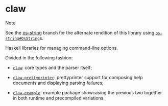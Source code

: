 # claw

> [!NOTE]
> See the [os-string](https://github.com/BurningWitness/claw/tree/os-string)
> branch for the alternate rendition of this library using
> [`os-string#OsString`](https://hackage.haskell.org/package/os-string-2.0.2.2/docs/System-OsString.html#t:OsString)s.

Haskell libraries for managing command-line options.

Divided in the following fashion:

- [`claw`](/claw): core types and the parser itself;

- [`claw-prettyprinter`](/claw-prettyprinter): prettyprinter support for
  composing help documents and displaying parsing failures;

- [`claw-example`](/claw-example): example package showcasing the previous two
  together in both runtime and precompiled variations.
